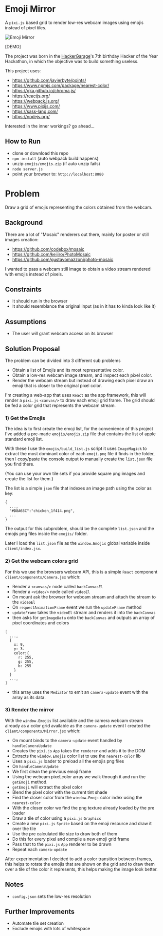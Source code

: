 # Emoji Mirror
A `pixi.js` based grid to render low-res webcam images using emojis instead of
pixel tiles.

![Emoji Mirror](https://media.giphy.com/media/5tdd338KRo0q0183NX/giphy.gif)

[DEMO]

The project was born in the [HackerGarage](https://www.facebook.com/hackergarage/)'s 7th birthday Hacker of the Year Hackathon,
in which the objective was to build something useless.

This project uses:
- https://github.com/javierbyte/points/
- https://www.npmjs.com/package/nearest-color/
- https://gka.github.io/chroma.js/
- https://reactjs.org/
- https://webpack.js.org/
- https://www.pixijs.com/
- https://sass-lang.com/
- https://nodejs.org/

Interested in the inner workings? go ahead...

## How to Run
- clone or download this repo
- `npm install` (auto webpack build happens)
- unzip `emojis/emojis.zip` (if auto unzip fails)
- `node server.js`
- point your browser to: `http://localhost:8080`

# Problem
Draw a grid of emojis representing the colors obtained from the webcam.

## Background
There are a lot of "Mosaic" renderers out there, mainly for poster or still images
creation:

- https://github.com/codebox/mosaic
- https://github.com/keijiro/PhotoMosaic
- https://github.com/gustavomazzoni/photo-mosaic

I wanted to pass a webcam still image to obtain a video stream rendered with emojis
instead of pixels.

## Constraints
- It should run in the browser
- It should resemblance the original input (as in it has to kinda look like it)

## Assumptions
- The user will grant webcam access on its browser

## Solution Proposal
The problem can be divided into 3 different sub problems
- Obtain a list of Emojis and its most representative color.
- Obtain a low-res webcam image stream, and inspect each pixel color.
- Render the webcam stream but instead of drawing each pixel draw an emoji that is closer to the original pixel color.

I'm creating a web-app that uses `React` as the app framework, this will render
a `pixi.js` `<canvas/>` to draw each emoji grid frame. The grid should be fed
a color grid that represents the webcam stream.

### 1) Get the Emojis
The idea is to first create the emoji list, for the convenience of this project
I've added a pre-made `emojis/emojis.zip` file that contains the list of apple
standard emoji list.

With these I use the `emojis/build_list.js` script it uses `ImageMagick` to extract
the most dominant color of each `emoji.png` file it finds in the folder, then I
copy/paste the console output to manually create the `list.json` file you find there.

(You can use your own tile sets if you provide square png images and create the list
for them.)

The list is a simple `json` file that indexes an image path using the color as key:
```
{
  ...,
  "#D8A68C":"chicken_1f414.png",
  ...
}
```
The output for this subproblem, should be the complete `list.json` and the emojis
png files inside the `emojis/` folder.

Later I load the `list.json` file as the `window.Emojis` global variable inside
`client/index.jsx`.

### 2) Get the webcam colors grid
For this we use the browsers webcam API, this is a simple `React` component
`client/components/Camera.jsx` which:
- Render a `<canvas/>` node called `backCanvasEl`
- Render a `<video/>` node called `videoEl`
- On mount ask the browser for webcam stream and attach the stream to the `videoEl`
- On `requestAnimationFrame` event we run the `updateFrame` method
- `updateFrame` takes the `videoEl` stream and renders it into the `backCanvas`
- then asks for `getImageData` onto the `backCanvas` and outputs an array of pixel coordinates and colors
```
[
  ...,
  {
    x: 9,
    y: 3.
    color:{
      r: 255,
      g: 255,
      b: 255
    }
  }
  ...,
]
```
- this array uses the `Mediator` to emit an `camera-update` event with the array as its data.

### 3) Render the mirror
With the `window.Emojis` list available and the camera webcam stream already as a
color grid available as the `camera-update` event I created the `client/components/Mirror.jsx` which:
- On mount binds to the `camera-update` event handled by `handleCameraUpdate`
- Creates the `pixi.js` `App` takes the `renderer` and adds it to the DOM
- Extracts the `window.Emojis` color list to use the `nearest-color` lib
- Uses a `pixi.js` loader to preload all the emojis png files
- On `handleCameraUpdate`
- We first clean the previous emoji frame
- Using the webcam pixel,color array we walk through it and run the `getEmoji`
method.
- `getEmoji` will extract the pixel color
- Blend the pixel color with the current tint shade
- Find the closer color from the `window.Emoji` color index using the `nearest-color`
- With the closer color we find the png texture already loaded by the pre loader
- Draw a tile of color using a `pixi.js` `Graphics`
- Create a new `pixi.js` `Sprite` based on the emoji resource and draw it over the tile
- Use the pre calculated tile size to draw both of them
- Do this for every pixel and compile a new emoji grid frame
- Pass that to the `pixi.js` `App` renderer to be drawn
- Repeat each `camera-update`

After experimentation I decided to add a color transition between frames, this
helps to rotate the emojis that are shown on the grid and to draw them over a
tile of the color it represents, this helps making the image look better.

## Notes
- `config.json` sets the low-res resolution

## Further Improvements
- Automate tile set creation
- Exclude emojis with lots of whitespace
